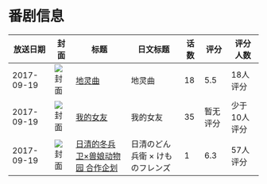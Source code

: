 # 番剧信息

|放送日期|封面|标题|日文标题|话数|评分|评分人数|
|---|---|---|---|---|---|---|
|2017-09-19|![封面](https://lain.bgm.tv/pic/cover/c/6a/c0/226014_qs593.jpg)|[地灵曲](https://bangumi.tv/subject/226014)|地灵曲|18|5.5|18人评分|
|2017-09-19|![封面](https://lain.bgm.tv/pic/cover/c/73/c6/226178_PUenP.jpg)|[我的女友](https://bangumi.tv/subject/226178)|我的女友|35|暂无评分|少于10人评分|
|2017-09-19|![封面](https://lain.bgm.tv/pic/cover/c/37/7e/226556_B72ug.jpg)|[日清的冬兵卫×兽娘动物园 合作企划](https://bangumi.tv/subject/226556)|日清のどん兵衛 × けものフレンズ|1|6.3|57人评分|

